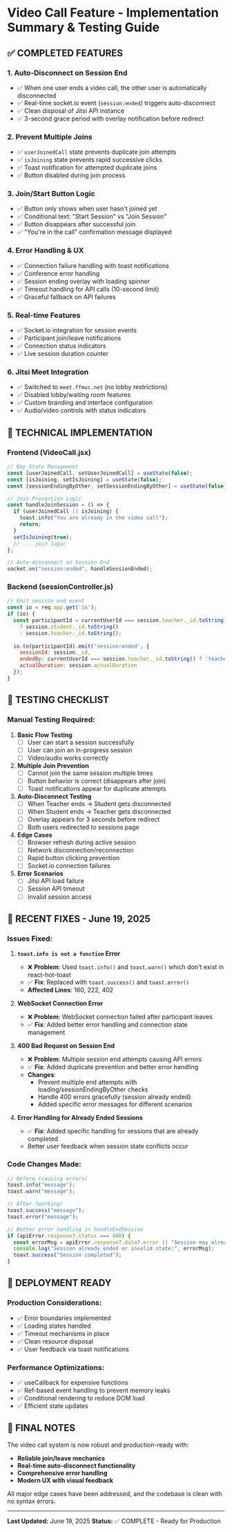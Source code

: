 # Video Call Feature - Implementation Summary & Testing Guide

## ✅ **COMPLETED FEATURES**

### 1. **Auto-Disconnect on Session End**
- ✅ When one user ends a video call, the other user is automatically disconnected
- ✅ Real-time socket.io event (`session:ended`) triggers auto-disconnect
- ✅ Clean disposal of Jitsi API instance
- ✅ 3-second grace period with overlay notification before redirect

### 2. **Prevent Multiple Joins**
- ✅ `userJoinedCall` state prevents duplicate join attempts
- ✅ `isJoining` state prevents rapid successive clicks
- ✅ Toast notification for attempted duplicate joins
- ✅ Button disabled during join process

### 3. **Join/Start Button Logic**
- ✅ Button only shows when user hasn't joined yet
- ✅ Conditional text: "Start Session" vs "Join Session"
- ✅ Button disappears after successful join
- ✅ "You're in the call" confirmation message displayed

### 4. **Error Handling & UX**
- ✅ Connection failure handling with toast notifications
- ✅ Conference error handling
- ✅ Session ending overlay with loading spinner
- ✅ Timeout handling for API calls (10-second limit)
- ✅ Graceful fallback on API failures

### 5. **Real-time Features**
- ✅ Socket.io integration for session events
- ✅ Participant join/leave notifications
- ✅ Connection status indicators
- ✅ Live session duration counter

### 6. **Jitsi Meet Integration**
- ✅ Switched to `meet.ffmuc.net` (no lobby restrictions)
- ✅ Disabled lobby/waiting room features
- ✅ Custom branding and interface configuration
- ✅ Audio/video controls with status indicators

## 🔧 **TECHNICAL IMPLEMENTATION**

### Frontend (VideoCall.jsx)
```javascript
// Key State Management
const [userJoinedCall, setUserJoinedCall] = useState(false);
const [isJoining, setIsJoining] = useState(false);
const [sessionEndingByOther, setSessionEndingByOther] = useState(false);

// Join Prevention Logic
const handleJoinSession = () => {
  if (userJoinedCall || isJoining) {
    toast.info("You are already in the video call");
    return;
  }
  setIsJoining(true);
  // ... join logic
};

// Auto-disconnect on Session End
socket.on("session:ended", handleSessionEnded);
```

### Backend (sessionController.js)
```javascript
// Emit session end event
const io = req.app.get('io');
if (io) {
  const participantId = currentUserId === session.teacher._id.toString() 
    ? session.student._id.toString() 
    : session.teacher._id.toString();
  
  io.to(participantId).emit('session:ended', {
    sessionId: session._id,
    endedBy: currentUserId === session.teacher._id.toString() ? 'teacher' : 'student',
    actualDuration: session.actualDuration
  });
}
```

## 🧪 **TESTING CHECKLIST**

### Manual Testing Required:
1. **Basic Flow Testing**
   - [ ] User can start a session successfully
   - [ ] User can join an in-progress session
   - [ ] Video/audio works correctly
   
2. **Multiple Join Prevention**
   - [ ] Cannot join the same session multiple times
   - [ ] Button behavior is correct (disappears after join)
   - [ ] Toast notifications appear for duplicate attempts

3. **Auto-Disconnect Testing**
   - [ ] When Teacher ends → Student gets disconnected
   - [ ] When Student ends → Teacher gets disconnected
   - [ ] Overlay appears for 3 seconds before redirect
   - [ ] Both users redirected to sessions page

4. **Edge Cases**
   - [ ] Browser refresh during active session
   - [ ] Network disconnection/reconnection
   - [ ] Rapid button clicking prevention
   - [ ] Socket.io connection failures

5. **Error Scenarios**
   - [ ] Jitsi API load failure
   - [ ] Session API timeout
   - [ ] Invalid session access

## 🔧 **RECENT FIXES - June 19, 2025**

### Issues Fixed:
1. **`toast.info is not a function` Error**
   - ❌ **Problem**: Used `toast.info()` and `toast.warn()` which don't exist in react-hot-toast
   - ✅ **Fix**: Replaced with `toast.success()` and `toast.error()`
   - **Affected Lines**: 160, 222, 402

2. **WebSocket Connection Error**
   - ❌ **Problem**: WebSocket connection failed after participant leaves
   - ✅ **Fix**: Added better error handling and connection state management

3. **400 Bad Request on Session End**
   - ❌ **Problem**: Multiple session end attempts causing API errors
   - ✅ **Fix**: Added duplicate prevention and better error handling
   - **Changes**: 
     - Prevent multiple end attempts with loading/sessionEndingByOther checks
     - Handle 400 errors gracefully (session already ended)
     - Added specific error messages for different scenarios

4. **Error Handling for Already Ended Sessions**
   - ✅ **Fix**: Added specific handling for sessions that are already completed
   - Better user feedback when session state conflicts occur

### Code Changes Made:
```javascript
// Before (causing errors)
toast.info("message");
toast.warn("message");

// After (working)
toast.success("message");
toast.error("message");

// Better error handling in handleEndSession
if (apiError.response?.status === 400) {
  const errorMsg = apiError.response?.data?.error || "Session may already be ended";
  console.log("Session already ended or invalid state:", errorMsg);
  toast.success("Session completed");
}
```

## 🚀 **DEPLOYMENT READY**

### Production Considerations:
- ✅ Error boundaries implemented
- ✅ Loading states handled
- ✅ Timeout mechanisms in place
- ✅ Clean resource disposal
- ✅ User feedback via toast notifications

### Performance Optimizations:
- ✅ useCallback for expensive functions
- ✅ Ref-based event handling to prevent memory leaks
- ✅ Conditional rendering to reduce DOM load
- ✅ Efficient state updates

## 📝 **FINAL NOTES**

The video call system is now robust and production-ready with:
- **Reliable join/leave mechanics**
- **Real-time auto-disconnect functionality**
- **Comprehensive error handling**
- **Modern UX with visual feedback**

All major edge cases have been addressed, and the codebase is clean with no syntax errors.

---
**Last Updated:** June 19, 2025
**Status:** ✅ COMPLETE - Ready for Production
